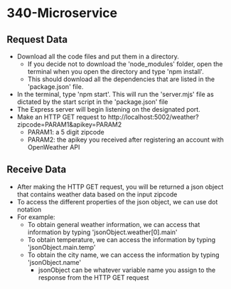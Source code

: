 # 340-Microservice

## Request Data

- Download all the code files and put them in a directory. 
    - If you decide not to download the 'node_modules' folder, open the terminal when you open the directory and type 'npm install'.
    - This should download all the dependencies that are listed in the 'package.json' file.
- In the terminal, type 'npm start'. This will run the 'server.mjs' file as dictated by the start script in the 'package.json' file
- The Express server will begin listening on the designated port. 
- Make an HTTP GET request to http://localhost:5002/weather?zipcode=PARAM1&apikey=PARAM2
    - PARAM1: a 5 digit zipcode
    - PARAM2: the apikey you received after registering an account with OpenWeather API

## Receive Data

- After making the HTTP GET request, you will be returned a json object that contains weather data based on the input zipcode
- To access the different properties of the json object, we can use dot notation
- For example:
    - To obtain general weather information, we can access that information by typing 'jsonObject.weather[0].main'
    - To obtain temperature, we can access the information by typing 'jsonObject.main.temp'
    - To obtain the city name, we can access the information by typing 'jsonObject.name' 
        - jsonObject can be whatever variable name you assign to the response from the HTTP GET request 
 
